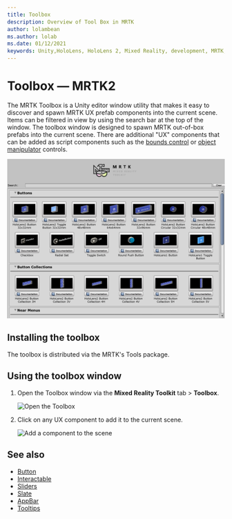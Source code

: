 ```yaml
---
title: Toolbox
description: Overview of Tool Box in MRTK
author: lolambean
ms.author: lolab 
ms.date: 01/12/2021
keywords: Unity,HoloLens, HoloLens 2, Mixed Reality, development, MRTK, MRTK ToolBox
---
```


# Toolbox &#8212; MRTK2

The MRTK Toolbox is a Unity editor window utility that makes it easy to discover and spawn MRTK UX prefab components into the current scene. Items can be filtered in view by using the search bar at the top of the window. The toolbox window is designed to spawn MRTK out-of-box prefabs into the current scene. There are additional "UX" components that can be added as script components such as the [bounds control](bounds-control.md) or [object manipulator](object-manipulator.md) controls.

![MRTK Toolbox](../images/Tools/MRTKToolboxWindow.png)

## Installing the toolbox

The toolbox is distributed via the MRTK's Tools package.

## Using the toolbox window

1. Open the Toolbox window via the **Mixed Reality Toolkit** tab > **Toolbox**.

    ![Open the Toolbox](https://user-images.githubusercontent.com/25975362/73321589-ccfbc100-41f7-11ea-8f1a-89c4f68e12f7.gif)

1. Click on any UX component to add it to the current scene.

    ![Add a component to the scene](https://user-images.githubusercontent.com/25975362/73321582-c9683a00-41f7-11ea-8bac-bf8efdb2fbe3.gif)

## See also

- [Button](button.md)
- [Interactable](interactable.md)
- [Sliders](sliders.md)
- [Slate](slate.md)
- [AppBar](app-bar.md)
- [Tooltips](tooltip.md)
